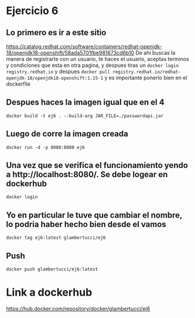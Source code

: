 # Ejercicio 6
## Lo primero es ir a este sitio
https://catalog.redhat.com/software/containers/redhat-openjdk-18/openjdk18-openshift/58ada5701fbe981673cd6b10
De ahi buscas la manera de registrarte con un usuario, te haces el usuario, aceptas terminos y condiciones que esta en otra pagina, y despues tiras un 
`docker login registry.redhat.io`
y despues
`docker pull registry.redhat.io/redhat-openjdk-18/openjdk18-openshift:1.15-1`
y es importante ponerlo bien en el dockerfile
## Despues haces la imagen igual que en el 4
`docker build -t ej6 . --build-arg JAR_FILE=./passwordapi.jar`

## Luego de corre la imagen creada
`docker run -d -p 8080:8080 ej6`
## Una vez que se verifica el funcionamiento yendo  a http://localhost:8080/. Se debe logear en dockerhub
`docker login`
## Yo en particular le tuve que cambiar el nombre, lo podria haber hecho bien desde el vamos
`docker tag ej6:latest glambertucci/ej6`
## Push
`docker push glambertucci/ej6:latest`

# Link a dockerhub
https://hub.docker.com/repository/docker/glambertucci/ej6
